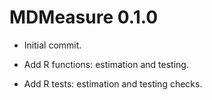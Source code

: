 # MDMeasure 0.1.0

- Initial commit.

- Add R functions: estimation and testing.

- Add R tests: estimation and testing checks.